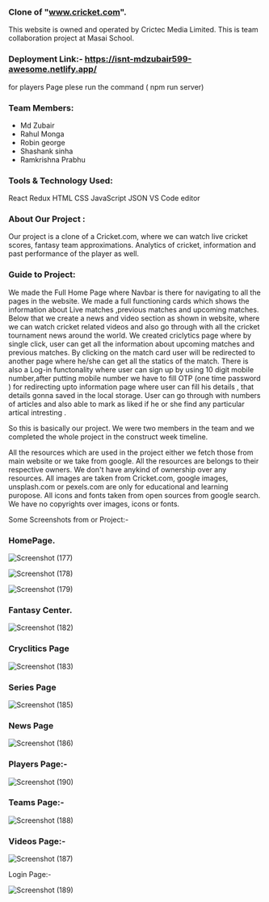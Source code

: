 ### Clone of "www.cricket.com".

This website  is owned and operated by Crictec Media Limited. This is team collaboration project at Masai School.
### Deployment Link:-  https://isnt-mdzubair599-awesome.netlify.app/


for players Page plese run the command ( npm run server)

### Team Members:
* Md Zubair
* Rahul Monga
* Robin george
* Shashank sinha 
* Ramkrishna Prabhu



### Tools & Technology Used:
React
Redux
HTML
CSS
JavaScript
JSON
VS Code editor


### About Our Project :
Our project is a clone of a Cricket.com, where we can watch live cricket scores, fantasy team approximations. Analytics of cricket, information and past performance of the player as well.

### Guide to Project:
We made the Full Home Page where Navbar is there for navigating to all the pages in the website.
We made a full functioning cards which shows the information about Live matches ,previous matches and upcoming matches. Below that we create a news and video section as shown in website, where we can watch cricket related videos and also go through with all the cricket tournament news around the world. We created criclytics page where by single click, user can get all the information about upcoming matches and previous matches. By clicking on the match card user will be redirected to another page where he/she can get all the statics of the match. There is also a Log-in functonality where user can sign up by using 10 digit mobile number,after putting mobile number we have to fill OTP (one time password ) for redirecting upto information page where user can fill his details , that details gonna saved in the local storage. User can go through with numbers of articles and also able to mark as liked if he or she find any particular artical intresting .

So this is basically our project. We were two members in the team and we completed the whole project in the construct week timeline.


All the resources which are used in the project either we fetch those from main website or we take from google. All the resources are belongs to their respective owners. We don't have anykind of ownership over any resources. All images are taken from Cricket.com, google images, unsplash.com or pexels.com are only for educational and learning puropose. All icons and fonts taken from open sources from google search. We have no copyrights over images, icons or fonts.

Some Screenshots from or Project:-
### HomePage.



![Screenshot (177)](https://user-images.githubusercontent.com/101566430/193989201-ba01f5d7-88df-43d7-bc98-e07c276a23f3.png)

![Screenshot (178)](https://user-images.githubusercontent.com/101566430/193989756-0e2d6420-5eac-40f5-a866-a0651fb38aa0.png)

![Screenshot (179)](https://user-images.githubusercontent.com/101566430/193989770-eb0675be-74c5-401b-a6b3-591dc01bed6f.png)

### Fantasy Center.






![Screenshot (182)](https://user-images.githubusercontent.com/101566430/193989839-3194a294-06a2-4740-8ec8-9c47acc821d6.png)

### Cryclitics Page






![Screenshot (183)](https://user-images.githubusercontent.com/101566430/193989989-c3ebf6f2-fd5a-4c64-9960-634e20dc8a5e.png)

### Series Page




![Screenshot (185)](https://user-images.githubusercontent.com/101566430/193990066-2bc551c9-50e4-4ef6-b448-acabe2b50012.png)

### News Page


![Screenshot (186)](https://user-images.githubusercontent.com/101566430/193990034-acd9240f-caa9-44d0-86f1-ad6ad1515f89.png)

### Players Page:- 

![Screenshot (190)](https://user-images.githubusercontent.com/101566430/193990535-54067e33-5863-411c-8b92-41cd48c6112b.png)

### Teams Page:-





![Screenshot (188)](https://user-images.githubusercontent.com/101566430/193990186-44080f1e-779d-4bb3-b0f4-bb93ef972b31.png)



### Videos Page:-




![Screenshot (187)](https://user-images.githubusercontent.com/101566430/193990083-fc8f7590-7395-49fc-8f63-a340cb9147c0.png)

Login Page:-

![Screenshot (189)](https://user-images.githubusercontent.com/101566430/193990194-e689c65b-8229-48a6-b4fb-160e98df445a.png)


